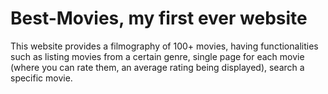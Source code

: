 # Best-Movies, my first ever website

This website provides a filmography of 100+ movies, having functionalities such as listing movies from a certain genre,
single page for each movie (where you can rate them, an average rating being displayed), search a specific movie.

